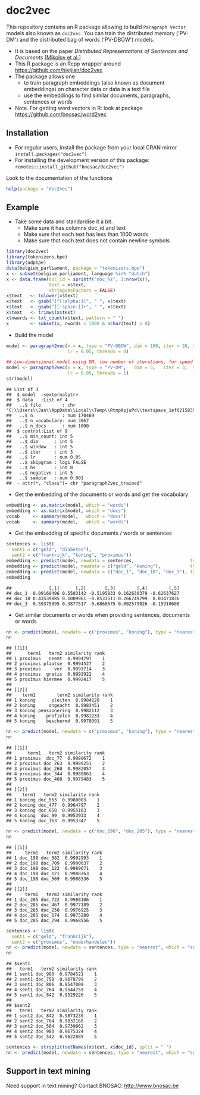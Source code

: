 # doc2vec 

This repository contains an R package allowing to build `Paragraph Vector` models also known as `doc2vec`. You can train the distributed memory ('PV-DM') and the distributed bag of words ('PV-DBOW') models. 

- It is based on the paper *Distributed Representations of Sentences and Documents* [[Mikolov et al.](https://arxiv.org/pdf/1405.4053.pdf)]
- This R package is an Rcpp wrapper around https://github.com/hiyijian/doc2vec
- The package allows one 
    - to train paragraph embeddings (also known as document embeddings) on character data or data in a text file
    - use the embeddings to find similar documents, paragraphs, sentences or words
- Note. For getting word vectors in R: look at package https://github.com/bnosac/word2vec

## Installation

- For regular users, install the package from your local CRAN mirror `install.packages("doc2vec")`
- For installing the development version of this package: `remotes::install_github("bnosac/doc2vec")`

Look to the documentation of the functions


```r
help(package = "doc2vec")
```


## Example

- Take some data and standardise it a bit. 
    - Make sure it has columns doc_id and text 
    - Make sure that each text has less than 1000 words
    - Make sure that each text does not contain newline symbols 


```r
library(doc2vec)
library(tokenizers.bpe)
library(udpipe)
data(belgium_parliament, package = "tokenizers.bpe")
x <- subset(belgium_parliament, language %in% "dutch")
x <- data.frame(doc_id = sprintf("doc_%s", 1:nrow(x)), 
                text = x$text, 
                stringsAsFactors = FALSE)
x$text   <- tolower(x$text)
x$text   <- gsub("[^[:alpha:]]", " ", x$text)
x$text   <- gsub("[[:space:]]+", " ", x$text)
x$text   <- trimws(x$text)
x$nwords <- txt_count(x$text, pattern = " ")
x        <- subset(x, nwords < 1000 & nchar(text) > 0)
```

-  Build the model 


```r
model <- paragraph2vec(x = x, type = "PV-DBOW", dim = 100, iter = 20, min_count = 5, 
                       lr = 0.05, threads = 4)
```


```r
## Low-dimensional model using DM, low number of iterations, for speed and display purposes
model <- paragraph2vec(x = x, type = "PV-DM",   dim = 5,   iter = 3,  min_count = 5, 
                       lr = 0.05, threads = 1)
str(model)
```

```
## List of 3
##  $ model  :<externalptr> 
##  $ data   :List of 4
##   ..$ file        : chr "C:\\Users\\Jan\\AppData\\Local\\Temp\\RtmpApjuPd\\textspace_1ef0215835c3.txt"
##   ..$ n           : num 170469
##   ..$ n_vocabulary: num 3867
##   ..$ n_docs      : num 1000
##  $ control:List of 9
##   ..$ min_count: int 5
##   ..$ dim      : int 5
##   ..$ window   : int 5
##   ..$ iter     : int 3
##   ..$ lr       : num 0.05
##   ..$ skipgram : logi FALSE
##   ..$ hs       : int 0
##   ..$ negative : int 5
##   ..$ sample   : num 0.001
##  - attr(*, "class")= chr "paragraph2vec_trained"
```

-  Get the embedding of the documents or words and get the vocabulary


```r
embedding <- as.matrix(model, which = "words")
embedding <- as.matrix(model, which = "docs")
vocab     <- summary(model,   which = "docs")
vocab     <- summary(model,   which = "words")
```

-  Get the embedding of specific documents / words or sentences


```r
sentences <- list(
  sent1 = c("geld", "diabetes"),
  sent2 = c("frankrijk", "koning", "proximus"))
embedding <- predict(model, newdata = sentences,                     type = "embedding")
embedding <- predict(model, newdata = c("geld", "koning"),           type = "embedding", which = "words")
embedding <- predict(model, newdata = c("doc_1", "doc_10", "doc_3"), type = "embedding", which = "docs")
embedding
```

```
##              [,1]      [,2]       [,3]        [,4]        [,5]
## doc_1  0.09160496 0.5503142 -0.5195833 0.162630379 -0.62637627
## doc_10 0.43539885 0.1009961 -0.8531511 0.266749799  0.03471836
## doc_3  0.59375095 0.3877517 -0.6868675 0.002579026 -0.15910600
```

-  Get similar documents or words when providing sentences, documents or words


```r
nn <- predict(model, newdata = c("proximus", "koning"), type = "nearest", which = "word2word", top_n = 5)
nn
```

```
## [[1]]
##      term1   term2 similarity rank
## 1 proximus   neemt  0.9994797    1
## 2 proximus plaatse  0.9994527    2
## 3 proximus     ver  0.9993714    3
## 4 proximus  gratis  0.9992922    4
## 5 proximus hiermee  0.9992417    5
## 
## [[2]]
##    term1        term2 similarity rank
## 1 koning      pleiten  0.9984228    1
## 2 koning     ongeacht  0.9983451    2
## 3 koning pensionering  0.9982112    3
## 4 koning    profielen  0.9981233    4
## 5 koning    beschermd  0.9978001    5
```

```r
nn <- predict(model, newdata = c("proximus", "koning"), type = "nearest", which = "word2doc",  top_n = 5)
nn
```

```
## [[1]]
##      term1   term2 similarity rank
## 1 proximus  doc_77  0.9989672    1
## 2 proximus doc_263  0.9989251    2
## 3 proximus doc_260  0.9982057    3
## 4 proximus doc_344  0.9980863    4
## 5 proximus doc_408  0.9979483    5
## 
## [[2]]
##    term1   term2 similarity rank
## 1 koning doc_553  0.9980003    1
## 2 koning doc_477  0.9964797    2
## 3 koning doc_658  0.9955103    3
## 4 koning  doc_99  0.9953933    4
## 5 koning doc_163  0.9953347    5
```

```r
nn <- predict(model, newdata = c("doc_198", "doc_285"), type = "nearest", which = "doc2doc",   top_n = 5)
nn
```

```
## [[1]]
##     term1   term2 similarity rank
## 1 doc_198 doc_882  0.9992993    1
## 2 doc_198 doc_709  0.9990637    2
## 3 doc_198 doc_122  0.9989671    3
## 4 doc_198 doc_121  0.9988763    4
## 5 doc_198 doc_569  0.9988336    5
## 
## [[2]]
##     term1   term2 similarity rank
## 1 doc_285 doc_722  0.9988106    1
## 2 doc_285 doc_467  0.9977189    2
## 3 doc_285 doc_250  0.9976925    3
## 4 doc_285 doc_174  0.9975280    4
## 5 doc_285 doc_294  0.9968556    5
```

```r
sentences <- list(
  sent1 = c("geld", "frankrijk"),
  sent2 = c("proximus", "onderhandelen"))
nn <- predict(model, newdata = sentences, type = "nearest", which = "sent2doc", top_n = 5)
nn
```

```
## $sent1
##   term1   term2 similarity rank
## 1 sent1 doc_980  0.9784521    1
## 2 sent1 doc_758  0.9678799    2
## 3 sent1 doc_806  0.9547009    3
## 4 sent1 doc_764  0.9544759    4
## 5 sent1 doc_842  0.9529226    5
## 
## $sent2
##   term1   term2 similarity rank
## 1 sent2 doc_842  0.9873239    1
## 2 sent2 doc_764  0.9832168    2
## 3 sent2 doc_564  0.9739662    3
## 4 sent2 doc_980  0.9675324    4
## 5 sent2 doc_542  0.9622889    5
```

```r
sentences <- strsplit(setNames(x$text, x$doc_id), split = " ")
nn <- predict(model, newdata = sentences, type = "nearest", which = "sent2doc", top_n = 5)
```


## Support in text mining

Need support in text mining?
Contact BNOSAC: http://www.bnosac.be

